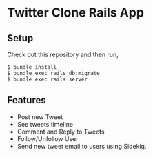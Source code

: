 # Twitter Clone Rails App

## Setup

Check out this repository and then run,

```console
$ bundle install
$ bundle exec rails db:migrate
$ bundle exec rails server
```

## Features

* Post new Tweet
* See tweets timeline
* Comment and Reply to Tweets
* Follow/Unfollow User
* Send new tweet email to users using Sidekiq.
